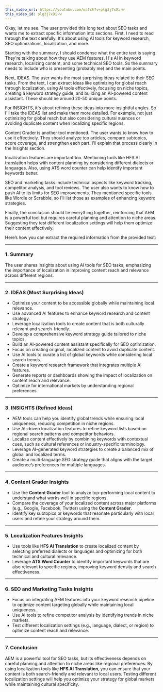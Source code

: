 ```yaml
---
this_video_url: https://youtube.com/watch?v=plg3j7xDi-w
this_video_id: plg3j7xDi-w
---
```

<think>
Okay, let me see. The user provided this long text about SEO tasks and wants me to extract specific information into sections. First, I need to read through the text carefully. It's about using AI tools for keyword research, SEO optimizations, localization, and more.

Starting with the summary, I should condense what the entire text is saying. They're talking about how they use AEM features, H's AI in keyword research, localizing content, and some technical SEO tools. So the summary needs to include who is presenting (probably me) and the main points.

Next, IDEAS. The user wants the most surprising ideas related to their SEO tasks. From the text, I can extract ideas like optimizing for global reach through localization, using AI tools effectively, focusing on niche topics, creating a keyword strategy guide, and building an AI-powered content assistant. These should be around 20-50 unique points.

For INSIGHTS, it's about refining these ideas into more insightful angles. So I'll take the IDEAS list and make them more detailed. For example, not just optimizing for global reach but also considering cultural nuances or avoiding duplicate content when localizing specific regions.

Content Grader is another tool mentioned. The user wants to know how to use it effectively. They should analyze top articles, compare subtopics, score coverage, and strengthen each part. I'll explain that process clearly in the Insights section.

 localization features are important too. Mentioning tools like HFS AI translation helps with content planning by considering different dialects or languages. Also, using ATS word counter can help identify important keywords better.

SEO and marketing tasks include technical aspects like keyword tracking, competitor analysis, and tool reviews. The user also wants to know how to push AI to its limits for SEO improvements. They mentioned specific tools like Wordle or Scrabble, so I'll list those as examples of enhancing keyword strategies.

Finally, the conclusion should tie everything together, reinforcing that AEM is a powerful tool but requires careful planning and attention to niche areas. Suggesting they test different localization settings will help them optimize their content effectively.
</think>

Here’s how you can extract the required information from the provided text:

---

### **1. Summary**
The user shares insights about using AI tools for SEO tasks, emphasizing the importance of localization in improving content reach and relevance across different regions.

---

### **2. IDEAS (Most Surprising Ideas)**  
- Optimize your content to be accessible globally while maintaining local relevance.
- Use advanced AI features to enhance keyword research and content strategy.
- Leverage localization tools to create content that is both culturally relevant and search-friendly.
- Develop a comprehensive keyword strategy guide tailored to niche topics.
- Build an AI-powered content assistant specifically for SEO optimization.
- Focus on creating original, localized content to avoid duplicate content.
- Use AI tools to curate a list of global keywords while considering local search trends.
- Create a keyword research framework that integrates multiple AI features.
- Generate reports or dashboards showing the impact of localization on content reach and relevance.
- Optimize for international markets by understanding regional preferences.

---

### **3. INSIGHTS (Refined Ideas)**  
- AEM tools can help you identify global trends while ensuring local uniqueness, reducing competition in niche regions.
- Use AI-driven localization features to refine keyword lists based on regional search patterns and competitor behaviors.
- Localize content effectively by combining keywords with contextual cues, such as cultural references or industry-specific terminology.
- Leverage AI-generated keyword strategies to create a balanced mix of global and localized terms.
- Create a multi-language SEO strategy guide that aligns with the target audience’s preferences for multiple languages.

---

### **4. Content Grader Insights**  
- Use the **Content Grader** tool to analyze top-performing local content to understand what works well in specific regions.
- Compare the coverage of your localized content across major platforms (e.g., Google, Facebook, Twitter) using the **Content Grader**.
- Identify key subtopics or keywords that resonate particularly with local users and refine your strategy around them.

---

### **5. Localization Features Insights**  
- Use tools like **HFS AI Translation** to create localized content by selecting preferred dialects or languages and optimizing for both technical and cultural relevance.
- Leverage **ATS Word Counter** to identify important keywords that are also relevant to specific regions, improving keyword density and search effectiveness.

---

### **6. SEO and Marketing Tasks Insights**  
- Focus on integrating AEM features into your keyword research pipeline to optimize content targeting globally while maintaining local uniqueness.
- Use AI tools to refine competitor analysis by identifying trends in niche markets.
- Test different localization settings (e.g., language, dialect, or region) to optimize content reach and relevance.

---

### **7. Conclusion**  
AEM is a powerful tool for SEO tasks, but its effectiveness depends on careful planning and attention to niche areas like regional preferences. By using localization tools like **HFS AI Translation**, you can ensure that your content is both search-friendly and relevant to local users. Testing different localization settings will help you optimize your strategy for global markets while maintaining cultural specificity.
